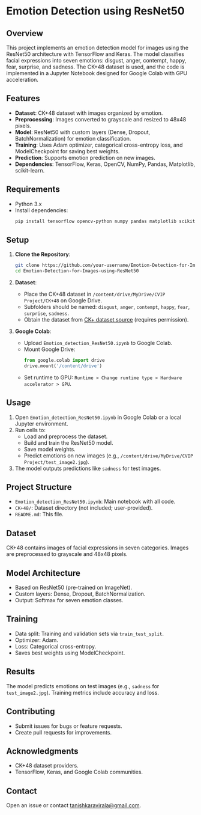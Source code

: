 # Emotion Detection using ResNet50

## Overview
This project implements an emotion detection model for images using the ResNet50 architecture with TensorFlow and Keras. The model classifies facial expressions into seven emotions: disgust, anger, contempt, happy, fear, surprise, and sadness. The CK+48 dataset is used, and the code is implemented in a Jupyter Notebook designed for Google Colab with GPU acceleration.

## Features
- **Dataset**: CK+48 dataset with images organized by emotion.
- **Preprocessing**: Images converted to grayscale and resized to 48x48 pixels.
- **Model**: ResNet50 with custom layers (Dense, Dropout, BatchNormalization) for emotion classification.
- **Training**: Uses Adam optimizer, categorical cross-entropy loss, and ModelCheckpoint for saving best weights.
- **Prediction**: Supports emotion prediction on new images.
- **Dependencies**: TensorFlow, Keras, OpenCV, NumPy, Pandas, Matplotlib, scikit-learn.

## Requirements
- Python 3.x
- Install dependencies:
  ```bash
  pip install tensorflow opencv-python numpy pandas matplotlib scikit-learn
  ```

## Setup
1. **Clone the Repository**:
   ```bash
   git clone https://github.com/your-username/Emotion-Detection-for-Images-using-ResNet50.git
   cd Emotion-Detection-for-Images-using-ResNet50
   ```

2. **Dataset**:
   - Place the CK+48 dataset in `/content/drive/MyDrive/CVIP Project/CK+48` on Google Drive.
   - Subfolders should be named: `disgust`, `anger`, `contempt`, `happy`, `fear`, `surprise`, `sadness`.
   - Obtain the dataset from [CK+ dataset source](http://www.consortium.ri.cmu.edu/ckagree/) (requires permission).

3. **Google Colab**:
   - Upload `Emotion_detection_ResNet50.ipynb` to Google Colab.
   - Mount Google Drive:
     ```python
     from google.colab import drive
     drive.mount('/content/drive')
     ```
   - Set runtime to GPU: `Runtime > Change runtime type > Hardware accelerator > GPU`.

## Usage
1. Open `Emotion_detection_ResNet50.ipynb` in Google Colab or a local Jupyter environment.
2. Run cells to:
   - Load and preprocess the dataset.
   - Build and train the ResNet50 model.
   - Save model weights.
   - Predict emotions on new images (e.g., `/content/drive/MyDrive/CVIP Project/test_image2.jpg`).
3. The model outputs predictions like `sadness` for test images.

## Project Structure
- `Emotion_detection_ResNet50.ipynb`: Main notebook with all code.
- `CK+48/`: Dataset directory (not included; user-provided).
- `README.md`: This file.

## Dataset
CK+48 contains images of facial expressions in seven categories. Images are preprocessed to grayscale and 48x48 pixels.

## Model Architecture
- Based on ResNet50 (pre-trained on ImageNet).
- Custom layers: Dense, Dropout, BatchNormalization.
- Output: Softmax for seven emotion classes.

## Training
- Data split: Training and validation sets via `train_test_split`.
- Optimizer: Adam.
- Loss: Categorical cross-entropy.
- Saves best weights using ModelCheckpoint.

## Results
The model predicts emotions on test images (e.g., `sadness` for `test_image2.jpg`). Training metrics include accuracy and loss.

## Contributing
- Submit issues for bugs or feature requests.
- Create pull requests for improvements.

## Acknowledgments
- CK+48 dataset providers.
- TensorFlow, Keras, and Google Colab communities.

## Contact
Open an issue or contact [tanishkaravirala@gmail.com](mailto:tanishkaravirala@gmail.com).
